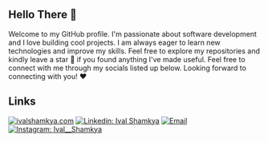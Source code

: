 ## Hello There 👋

Welcome to my GitHub profile. I'm passionate about software development and I love building cool projects. 
I am always eager to learn new technologies and improve my skills.
Feel free to explore my repositories and kindly leave a star 🌟 if you found anything I've made useful. Feel free to connect with me through my socials listed up below. Looking forward to connecting with you! ❤️ 

## Links
[![ivalshamkya.com](https://img.shields.io/badge/-ivalshamkya.com-purple?style=for-the-badge&link=https://www.ivalshamkya.com)](https://www.ivalshamkya.com)
[![Linkedin: Ival Shamkya](https://img.shields.io/badge/-Ival%20Shamkya-blue?style=for-the-badge&logo=Linkedin&logoColor=white&link=https://www.linkedin.com/in/ival-shamkya/)](https://www.linkedin.com/in/ivalshamkya/)
<a href="mailto:ivalshamkya@gmail.com"><img alt="Email" src="https://img.shields.io/badge/ivalshamkya-eb2a1c?style=for-the-badge&logo=gmail&logoColor=fff"></a>
[![Instagram: Ival__Shamkya](https://img.shields.io/badge/-ival__shamkya-white?style=for-the-badge&logo=Instagram&link=https://www.instagram.com/ival__shamkya/)](https://www.instagram.com/ival__shamkya/)

<!-- [![](https://komarev.com/ghpvc/?username=ivalshamkya&color=5523de&label=Profile%20Views)](https://github.com/ivalshamkya/ivalshamkya) -->

<!-- <div style="display: flex">
  <img align="center" height="170" src="https://github-readme-stats.vercel.app/api/top-langs/?username=ivalshamkya&layout=compact&theme=react&hide=php&langs_count=6&title_color=212121&text_color=212121&icon_color=212121&bg_color=fff" />
  <img align="center" height="170" style="margin:0.77rem" src="https://github-readme-stats.vercel.app/api?username=ivalshamkya&show_icons=true&include_all_commits=true&line_height=27&layout=compact&theme=buefy&count_private=true&hide=contribs,issues&title_color=055cf2&text_color=212121&bg_color=fff&icon_color=055cf2" alt="Ival's GitHub Stats" />
</div>
-->
<!--
**ivalshamkya/ivalshamkya** is a ✨ _special_ ✨ repository because its `README.md` (this file) appears on your GitHub profile.

Here are some ideas to get you started:

- 🔭 I’m currently working on ...
- 🌱 I’m currently learning ...
- 👯 I’m looking to collaborate on ...
- 🤔 I’m looking for help with ...
- 💬 Ask me about ...
- 📫 How to reach me: ...
- 😄 Pronouns: ...
- ⚡ Fun fact: ...
-->
